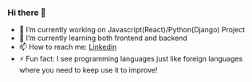 ### Hi there 👋

- 🔭 I’m currently working on Javascript(React)/Python(Django)
  Project
- 🌱 I’m currently learning both frontend and backend
- 📫 How to reach me: [Linkedin](https://www.linkedin.com/in/william-kwon-4a5846137/)
- ⚡ Fun fact: I see programming languages just like foreign languages where you need to keep use it to improve!
